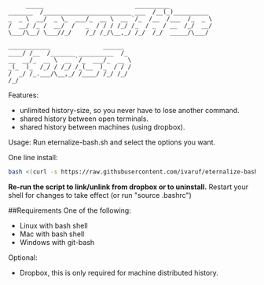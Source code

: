          _____                          __________
    _______  /_________________________ ___  /__(_)__________
    _  _ \  __/  _ \_  ___/_  __ \  __ `/_  /__  /___  /_  _ \
    /  __/ /_ /  __/  /   _  / / / /_/ /_  / _  / __  /_/  __/
    \___/\__/ \___//_/    /_/ /_/\__,_/ /_/  /_/  _____/\___/

    ____________               ______
    ____/ /__  /_______ __________  /_
    __  __/_  __ \  __ `/_  ___/_  __ \
    _(_  )_  /_/ / /_/ /_(__  )_  / / /
    /  _/ /_.___/\__,_/ /____/ /_/ /_/
    /_/

Features:
* unlimited history-size, so you never have to lose another command.
* shared history between open terminals.
* shared history between machines (using dropbox).

Usage:
Run eternalize-bash.sh and select the options you want.

One line install:
```bash
bash <(curl -s https://raw.githubusercontent.com/ivaruf/eternalize-bash/master/eternalize_bash.sh)
```

**Re-run the script to link/unlink from dropbox or to uninstall.**
Restart your shell for changes to take effect (or run "source .bashrc")

##Requirements
One of the following:
* Linux with bash shell
* Mac with bash shell
* Windows with git-bash

Optional:
* Dropbox, this is only required for machine distributed history.
